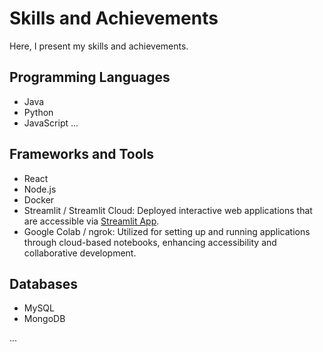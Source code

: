 # Skills and Achievements
Here, I present my skills and achievements.

## Programming Languages
- Java
- Python
- JavaScript
...

## Frameworks and Tools
- React
- Node.js
- Docker
- Streamlit / Streamlit Cloud: Deployed interactive web applications that are accessible via [Streamlit App](https://webcontentoptimizationpytool-jl7w8ftyltzkvtv86nyhgh.streamlit.app/).
- Google Colab / ngrok: Utilized for setting up and running applications through cloud-based notebooks, enhancing accessibility and collaborative development.

## Databases
- MySQL
- MongoDB

...
